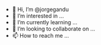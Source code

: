 - 👋 Hi, I’m @jorgegandu
- 👀 I’m interested in ...
- 🌱 I’m currently learning ...
- 💞️ I’m looking to collaborate on ...
- 📫 How to reach me ...

<!---
jorgegandu/jorgegandu is a ✨ special ✨ repository because its `README.md` (this file) appears on your GitHub profile.
You can click the Preview link to take a look at your changes.
--->
